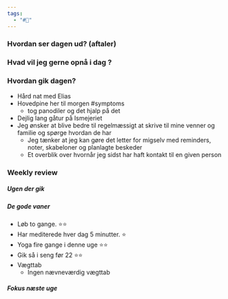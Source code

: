 ```yaml
---
tags:
  - "#📅"
---
```

### Hvordan ser dagen ud? (aftaler)


### Hvad vil jeg gerne opnå i dag ?


### Hvordan gik dagen?
- Hård nat med Elias 
- Hovedpine her til morgen #symptoms 
	- tog panodiler og det hjalp på det 
- Dejlig lang gåtur på Ismejeriet 
- Jeg ønsker at blive bedre til regelmæssigt at skrive til mine venner og familie og spørge hvordan de har 
	- Jeg tænker at jeg kan gøre det letter for migselv med reminders, noter, skabeloner og planlagte beskeder 
	- Et overblik over hvornår jeg sidst har haft kontakt til en given person 
### Weekly review
##### Ugen der gik
##### De gode vaner
- Løb to gange. ⭐⭐
- Har mediterede hver dag 5 minutter. ⭐
- Yoga fire gange i denne uge ⭐⭐
- Gik så i seng før 22 ⭐⭐
- Vægttab
	- Ingen nævneværdig vægttab
##### Fokus næste uge
